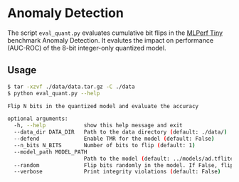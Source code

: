 # Anomaly Detection

The script `eval_quant.py` evaluates cumulative bit flips in the [MLPerf Tiny](https://github.com/mlcommons/tiny) benchmark Anomaly Detection. It evalutes the impact on performance (AUC-ROC) of the 8-bit integer-only quantized model.

## Usage

```bash
$ tar -xzvf ./data/data.tar.gz -C ./data
$ python eval_quant.py --help

Flip N bits in the quantized model and evaluate the accuracy

optional arguments:
  -h, --help            show this help message and exit
  --data_dir DATA_DIR   Path to the data directory (default: ./data/)
  --defend              Enable TMR for the model (default: False)
  --n_bits N_BITS       Number of bits to flip (default: 1)
  --model_path MODEL_PATH
                        Path to the model (default: ../models/ad.tflite)
  --random              Flip bits randomly in the model. If False, flip bits in the high-precision buffers (default: False)
  --verbose             Print integrity violations (default: False)

```
